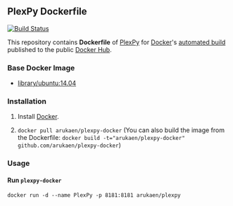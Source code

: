 ## PlexPy Dockerfile

[![Build Status](https://travis-ci.org/arukaen/plexpy-docker.svg?branch=master)](https://travis-ci.org/arukaen/plexpy-docker)

This repository contains **Dockerfile** of [PlexPy](https://github.com/drzoidberg33/plexpy) for [Docker](https://www.docker.com/)'s [automated build](https://registry.hub.docker.com/u/arukaen/plexpy/) published to the public [Docker Hub](https://hub.docker.com/).

### Base Docker Image

* [library/ubuntu:14.04](https://github.com/docker-library/docs/blob/master/ubuntu/tag-details.md#ubuntu1404)

### Installation

1. Install [Docker](https://www.docker.com/).

2. `docker pull arukaen/plexpy-docker`
    (You can also build the image from the Dockerfile: `docker build -t="arukaen/plexpy-docker" github.com/arukaen/plexpy-docker`)

### Usage

#### Run `plexpy-docker`
    docker run -d --name PlexPy -p 8181:8181 arukaen/plexpy
